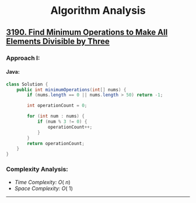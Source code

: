 <br>
<h1 align="center">Algorithm Analysis</h1>

## [3190. Find Minimum Operations to Make All Elements Divisible by Three](https://leetcode.com/problems/find-minimum-operations-to-make-all-elements-divisible-by-three/)

### Approach I:

#### Java:
```java
class Solution {
    public int minimumOperations(int[] nums) {
        if (nums.length == 0 || nums.length > 50) return -1;

        int operationCount = 0;

        for (int num : nums) {
            if (num % 3 != 0) {
                operationCount++;
            }
        }
        return operationCount;
    }
}
```

[//]: # (#### Go:)

[//]: # (```go)

[//]: # (func solution&#40;&#41; {)

[//]: # ()
[//]: # (})

[//]: # (```)

### Complexity Analysis:

- *Time Complexity:* $O(\ n)$
- *Space Complexity:* $O(\ 1)$


---


